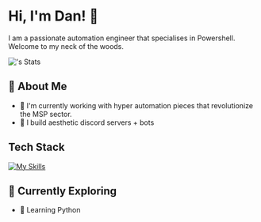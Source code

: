 # Hi, I'm Dan! 👋

I am a passionate automation engineer that specialises in Powershell. Welcome to my neck of the woods.

![<username>'s Stats](https://github-readme-stats.vercel.app/api?username=wagatama&theme=vue-dark&show_icons=true&hide_border=true&count_private=true)

## 🚀 About Me

- 🔭 I'm currently working with hyper automation pieces that revolutionize the MSP sector.
- 📝 I build aesthetic discord servers + bots

## Tech Stack
[![My Skills](https://skillicons.dev/icons?i=powershell,html,css)](https://skillicons.dev)

## 🌱 Currently Exploring

- 🚀 Learning Python




